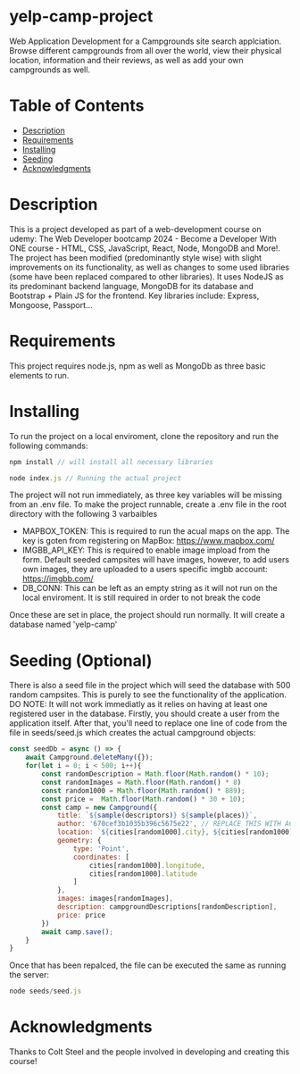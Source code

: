 # yelp-camp-project
Web Application Development for a Campgrounds site search applciation. Browse different campgrounds from all over the world, view their physical location, information and their reviews, as well as add your own campgrounds as well. 

# Table of Contents
- [Description](#description)
- [Requirements](#requirements)
- [Installing](#installing)
- [Seeding](#seeding)
- [Acknowledgments](#acknowledgments)


# Description
This is a project developed as part of a web-development course on udemy: The Web Developer bootcamp 2024 - Become a Developer With ONE course - HTML, CSS, JavaScript, React, Node, MongoDB and More!. The project has been modified (predominantly style wise) with slight improvements on its functionality, as well as changes to some used libraries (some have been replaced compared to other libraries). It uses NodeJS as its predominant backend language, MongoDB for its database and Bootstrap + Plain JS for the frontend. Key libraries include: Express, Mongoose, Passport...

# Requirements
This project requires node.js, npm as well as MongoDb as three basic elements to run.

# Installing
To run the project on a local enviroment, clone the repository and run the following commands:

```javascript
npm install // will install all necessary libraries

node index.js // Running the actual project
```

The project will not run immediately, as three key variables will be missing from an .env file.
To make the project runnable, create a .env file in the root directory with the following 3 varbaibles
- MAPBOX_TOKEN: This is required to run the acual maps on the app. The key is goten from registering on MapBox: https://www.mapbox.com/
- IMGBB_API_KEY: This is required to enable image impload from the form. Default seeded campsites will have images, however, to add users own images, they are uploaded to a users specific imgbb account: https://imgbb.com/
- DB_CONN: This can be left as an empty string as it will not run on the local enviroment. It is still required in order to not break the code

Once these are set in place, the project should run normally. It will create a database named 'yelp-camp'

# Seeding (Optional)
There is also a seed file in the project which will seed the database with 500 random campsites. This is purely to see the functionality of the application. DO NOTE: It will not work immediatly as it relies on having at least one registered user in the database. Firstly, you should create a user from the application itself. After that, you'll need to replace one line of code from the file in seeds/seed.js which creates the actual campground objects:
```javascript
const seedDb = async () => {
    await Campground.deleteMany({});
    for(let i = 0; i < 500; i++){
        const randomDescription = Math.floor(Math.random() * 10);
        const randomImages = Math.floor(Math.random() * 8)
        const random1000 = Math.floor(Math.random() * 889);
        const price =  Math.floor(Math.random() * 30 + 10);
        const camp = new Campground({
            title: `${sample(descriptors)} ${sample(places)}`,
            author: '670cef3b1035b396c5675e22', // REPLACE THIS WITH ACTUAL _id OF AN EXISITNG USER
            location: `${cities[random1000].city}, ${cities[random1000].state}`,
            geometry: {
                type: 'Point',
                coordinates: [
                    cities[random1000].longitude,
                    cities[random1000].latitude
                ]
            },
            images: images[randomImages],
            description: campgroundDescriptions[randomDescription],
            price: price
        })
        await camp.save();
    }
}
```

Once that has been repalced, the file can be executed the same as running the server:

```javascript
node seeds/seed.js
```
# Acknowledgments
Thanks to Colt Steel and the people involved in developing and creating this course!
